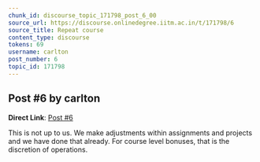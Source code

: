 ```yaml
---
chunk_id: discourse_topic_171798_post_6_00
source_url: https://discourse.onlinedegree.iitm.ac.in/t/171798/6
source_title: Repeat course
content_type: discourse
tokens: 69
username: carlton
post_number: 6
topic_id: 171798
---
```


## Post #6 by carlton

**Direct Link**: [Post #6](https://discourse.onlinedegree.iitm.ac.in/t/171798/6)

This is not up to us. We make adjustments within assignments and projects and we have done that already. For course level bonuses, that is the discretion of operations.
